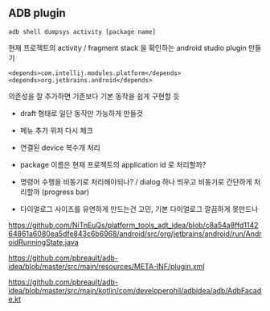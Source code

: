 


## ADB plugin



``` shell
adb shell dumpsys activity [package name]
```
현재 프로젝트의 activity / fragment stack 을 확인하는 android studio plugin 만들기

```
<depends>com.intellij.modules.platform</depends>
<depends>org.jetbrains.android</depends>
```
의존성을 잘 추가하면 기존보다 기본 동작을 쉽게 구현할 듯
- draft 형태로 일단 동작만 가능하게 만들것

- 메뉴 추가 위치 다시 체크
- 연결된 device 복수개 처리
- package 이름은 현재 프로젝트의 application id 로 처리할까?
- 명령어 수행을 비동기로 처리해야되나? / dialog 하나 띄우고 비동기로 간단하게 처리할까 (progress bar)
- 다이얼로그 사이즈를 유연하게 만드는건 고민, 기본 다이얼로그 깔끔하게 못만드나


https://github.com/NiTnEuQs/platform_tools_adt_idea/blob/c8a54a8ffd114264861a6080ea5dfe843c6b6968/android/src/org/jetbrains/android/run/AndroidRunningState.java

https://github.com/pbreault/adb-idea/blob/master/src/main/resources/META-INF/plugin.xml

https://github.com/pbreault/adb-idea/blob/master/src/main/kotlin/com/developerphil/adbidea/adb/AdbFacade.kt
<!--stackedit_data:
eyJoaXN0b3J5IjpbMTU3NDg3NzAxOCwtMzg5NjgzOTM0XX0=
-->